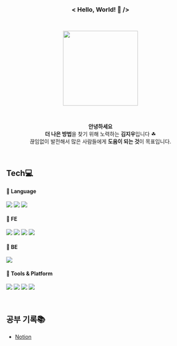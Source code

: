 <div align="center">

### < Hello, World! 👋 />
<br>

<img style="height:200px" src="https://i.pinimg.com/originals/0b/5c/c0/0b5cc024841accd9a31a7b2daeb0e57b.gif"></img>

<br>

**안녕하세요** <br>
**더 나은 방법**을 찾기 위해 노력하는 **김지우**입니다 ☘ <br>
끊임없이 발전해서 많은 사람들에게 **도움이 되는 것**이 목표입니다.

<br>
</div>

<div>

## Tech💻
#### 📍 Language
<img src="https://img.shields.io/badge/javascript-F7DF1E?style=for-the-badge&logo=javascript&logoColor=black"> <img src="https://img.shields.io/badge/typescript-3178C6?style=for-the-badge&logo=typescript&logoColor=white"> <img src="https://img.shields.io/badge/python-3776AB?style=for-the-badge&logo=python&logoColor=white">

#### 📍 FE
<img src="https://img.shields.io/badge/React-61DAFB?style=for-the-badge&logo=React&logoColor=black"> <img src="https://img.shields.io/badge/styledcomponents-DB7093?style=for-the-badge&logo=styledcomponents&logoColor=white"> <img src="https://img.shields.io/badge/html5-E34F26?style=for-the-badge&logo=html5&logoColor=white"> <img src="https://img.shields.io/badge/Css-1572B6?style=for-the-badge&logo=Css&logoColor=white">

#### 📍 BE
<img src="https://img.shields.io/badge/django-092E20?style=for-the-badge&logo=django&logoColor=white">

#### 📍 Tools & Platform
<img src="https://img.shields.io/badge/github-181717?style=for-the-badge&logo=github&logoColor=white"> <img src="https://img.shields.io/badge/visualstudiocode-007ACC?style=for-the-badge&logo=visualstudiocode&logoColor=white"> <img src="https://img.shields.io/badge/slack-4A154B?style=for-the-badge&logo=slack&logoColor=white"> <img src="https://img.shields.io/badge/notion-000000?style=for-the-badge&logo=notion&logoColor=white">

<br>

## 공부 기록📚
- [Notion](https://www.notion.so/jjew/6c48c178b2004ca386c9f3aa714baa75)
  
</div>

